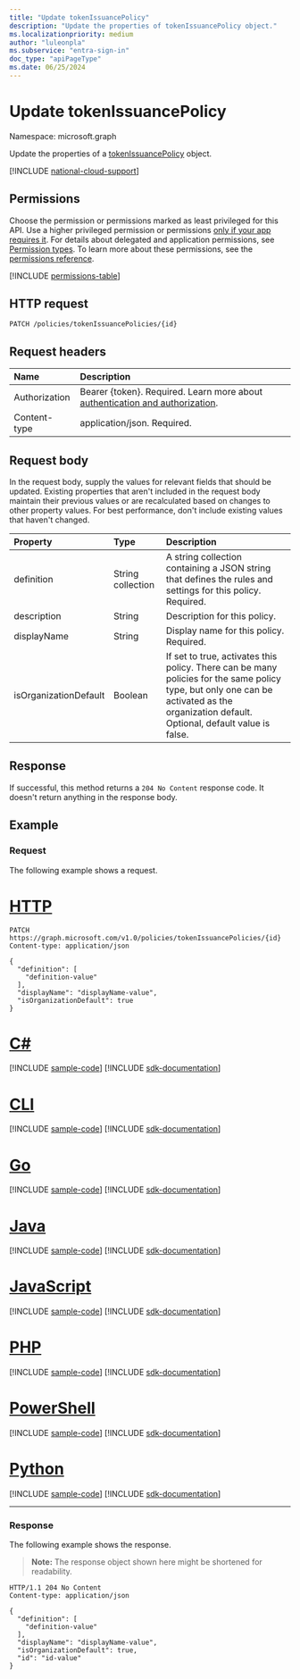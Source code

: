 ```yaml
---
title: "Update tokenIssuancePolicy"
description: "Update the properties of tokenIssuancePolicy object."
ms.localizationpriority: medium
author: "luleonpla"
ms.subservice: "entra-sign-in"
doc_type: "apiPageType"
ms.date: 06/25/2024
---
```


# Update tokenIssuancePolicy

Namespace: microsoft.graph



Update the properties of a [tokenIssuancePolicy](../resources/tokenIssuancePolicy.md) object.

[!INCLUDE [national-cloud-support](../../includes/all-clouds.md)]

## Permissions

Choose the permission or permissions marked as least privileged for this API. Use a higher privileged permission or permissions [only if your app requires it](/graph/permissions-overview#best-practices-for-using-microsoft-graph-permissions). For details about delegated and application permissions, see [Permission types](/graph/permissions-overview#permission-types). To learn more about these permissions, see the [permissions reference](/graph/permissions-reference).

<!-- { "blockType": "permissions", "name": "tokenissuancepolicy_update" } -->
[!INCLUDE [permissions-table](../includes/permissions/tokenissuancepolicy-update-permissions.md)]

## HTTP request

<!-- { "blockType": "ignored" } -->

```http
PATCH /policies/tokenIssuancePolicies/{id}
```

## Request headers

| Name       | Description|
|:-----------|:-----------|
|Authorization|Bearer {token}. Required. Learn more about [authentication and authorization](/graph/auth/auth-concepts).|
| Content-type | application/json. Required. |

## Request body

In the request body, supply the values for relevant fields that should be updated. Existing properties that aren't included in the request body maintain their previous values or are recalculated based on changes to other property values. For best performance, don't include existing values that haven't changed.

| Property     | Type        | Description |
|:-------------|:------------|:------------|
|definition|String collection| A string collection containing a JSON string that defines the rules and settings for this policy.  Required.|
|description|String| Description for this policy.|
|displayName|String| Display name for this policy. Required.|
|isOrganizationDefault|Boolean|If set to true, activates this policy. There can be many policies for the same policy type, but only one can be activated as the organization default. Optional, default value is false.|

## Response

If successful, this method returns a `204 No Content` response code. It doesn't return anything in the response body.

## Example

### Request

The following example shows a request.


# [HTTP](#tab/http)
<!-- {
  "blockType": "request",
  "name": "update_tokenissuancepolicy"
}-->

```http
PATCH https://graph.microsoft.com/v1.0/policies/tokenIssuancePolicies/{id}
Content-type: application/json

{
  "definition": [
    "definition-value"
  ],
  "displayName": "displayName-value",
  "isOrganizationDefault": true
}
```

# [C#](#tab/csharp)
[!INCLUDE [sample-code](../includes/snippets/csharp/update-tokenissuancepolicy-csharp-snippets.md)]
[!INCLUDE [sdk-documentation](../includes/snippets/snippets-sdk-documentation-link.md)]

# [CLI](#tab/cli)
[!INCLUDE [sample-code](../includes/snippets/cli/update-tokenissuancepolicy-cli-snippets.md)]
[!INCLUDE [sdk-documentation](../includes/snippets/snippets-sdk-documentation-link.md)]

# [Go](#tab/go)
[!INCLUDE [sample-code](../includes/snippets/go/update-tokenissuancepolicy-go-snippets.md)]
[!INCLUDE [sdk-documentation](../includes/snippets/snippets-sdk-documentation-link.md)]

# [Java](#tab/java)
[!INCLUDE [sample-code](../includes/snippets/java/update-tokenissuancepolicy-java-snippets.md)]
[!INCLUDE [sdk-documentation](../includes/snippets/snippets-sdk-documentation-link.md)]

# [JavaScript](#tab/javascript)
[!INCLUDE [sample-code](../includes/snippets/javascript/update-tokenissuancepolicy-javascript-snippets.md)]
[!INCLUDE [sdk-documentation](../includes/snippets/snippets-sdk-documentation-link.md)]

# [PHP](#tab/php)
[!INCLUDE [sample-code](../includes/snippets/php/update-tokenissuancepolicy-php-snippets.md)]
[!INCLUDE [sdk-documentation](../includes/snippets/snippets-sdk-documentation-link.md)]

# [PowerShell](#tab/powershell)
[!INCLUDE [sample-code](../includes/snippets/powershell/update-tokenissuancepolicy-powershell-snippets.md)]
[!INCLUDE [sdk-documentation](../includes/snippets/snippets-sdk-documentation-link.md)]

# [Python](#tab/python)
[!INCLUDE [sample-code](../includes/snippets/python/update-tokenissuancepolicy-python-snippets.md)]
[!INCLUDE [sdk-documentation](../includes/snippets/snippets-sdk-documentation-link.md)]

---

### Response

The following example shows the response.

> **Note:** The response object shown here might be shortened for readability.

<!-- {
  "blockType": "response",
  "truncated": true,
  "@odata.type": "microsoft.graph.tokenIssuancePolicy"
} -->

```http
HTTP/1.1 204 No Content
Content-type: application/json

{
  "definition": [
    "definition-value"
  ],
  "displayName": "displayName-value",
  "isOrganizationDefault": true,
  "id": "id-value"
}
```

<!-- uuid: 16cd6b66-4b1a-43a1-adaf-3a886856ed98
2019-02-04 14:57:30 UTC -->
<!-- {
  "type": "#page.annotation",
  "description": "Update tokenissuancepolicy",
  "keywords": "",
  "section": "documentation",
  "tocPath": ""
}-->

